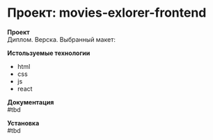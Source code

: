 # Проект: movies-exlorer-frontend

**Проект**  
Диплом. Верска.
Выбранный макет: 

**Истользуемые технологии**
* html
* css
* js
* react

**Документация**  
#tbd

**Установка**  
#tbd
